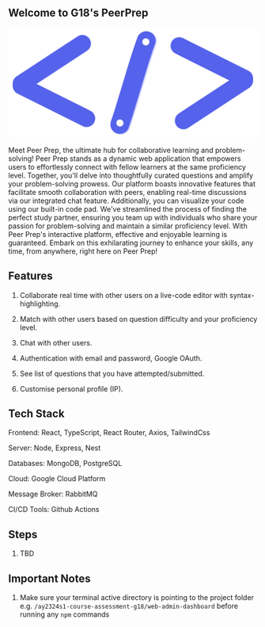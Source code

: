 ## Welcome to G18's PeerPrep

<p align="center">
  <img src="https://github.com/CS3219-AY2324S1/ay2324s1-course-assessment-g18/blob/312a990be27b7cf13a296c08d3d90d4557776620/web-admin-dashboard/src/assets/logo.png" alt="logo">
</p>

Meet Peer Prep, the ultimate hub for collaborative learning and problem-solving! Peer Prep stands as a dynamic web application that empowers users to effortlessly connect with fellow learners at the same proficiency level. Together, you'll delve into thoughtfully curated questions and amplify your problem-solving prowess. Our platform boasts innovative features that facilitate smooth collaboration with peers, enabling real-time discussions via our integrated chat feature. Additionally, you can visualize your code using our built-in code pad. We've streamlined the process of finding the perfect study partner, ensuring you team up with individuals who share your passion for problem-solving and maintain a similar proficiency level. With Peer Prep's interactive platform, effective and enjoyable learning is guaranteed. Embark on this exhilarating journey to enhance your skills, any time, from anywhere, right here on Peer Prep!

## Features

1. Collaborate real time with other users on a live-code editor with syntax-highlighting.

2. Match with other users based on question difficulty and your proficiency level.

3. Chat with other users.

4. Authentication with email and password, Google OAuth.

5. See list of questions that you have attempted/submitted.

6. Customise personal profile (IP).

## Tech Stack

Frontend: React, TypeScript, React Router, Axios, TailwindCss

Server: Node, Express, Nest

Databases: MongoDB, PostgreSQL

Cloud: Google Cloud Platform

Message Broker: RabbitMQ

CI/CD Tools: Github Actions

## Steps

1. TBD

## Important Notes

1. Make sure your terminal active directory is pointing to the project folder e.g. `/ay2324s1-course-assessment-g18/web-admin-dashboard` before running any `npm` commands
